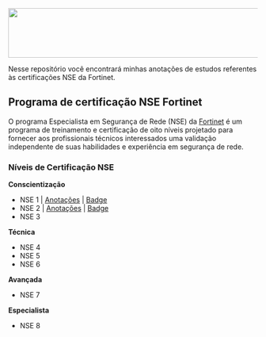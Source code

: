 <img width="514" height="100" src="https://user-images.githubusercontent.com/69209788/219729807-4eb263e4-baad-4033-a8eb-33a5730311c0.png">

Nesse repositório você encontrará minhas anotações de estudos referentes às certificações NSE da Fortinet.

## Programa de certificação NSE Fortinet

O programa Especialista em Segurança de Rede (NSE) da [Fortinet](https://www.fortinet.com/br/training-certification) é um programa de treinamento e certificação de oito níveis projetado para fornecer aos profissionais técnicos interessados uma validação independente de suas habilidades e experiência em segurança de rede.

### Níveis de Certificação NSE

**Conscientização**
- NSE 1 | [Anotações](https://github.com/brunoesm07/Certificacoes_NSE_Fortinet_summaries/blob/main/NSE%201.md) | [Badge](https://github.com/brunoesm07/Certificacoes_NSE_Fortinet_summaries/blob/main/Badges/Badge%20NSE%201.png)
- NSE 2 | [Anotações](https://github.com/brunoesm07/Certificacoes_NSE_Fortinet_summaries/blob/main/NSE%202.md) | [Badge](https://github.com/brunoesm07/Certificacoes_NSE_Fortinet_summaries/blob/main/Badges/Badge%20NSE%202.png)
- NSE 3

**Técnica**
- NSE 4
- NSE 5
- NSE 6

**Avançada**
- NSE 7

**Especialista**
- NSE 8




